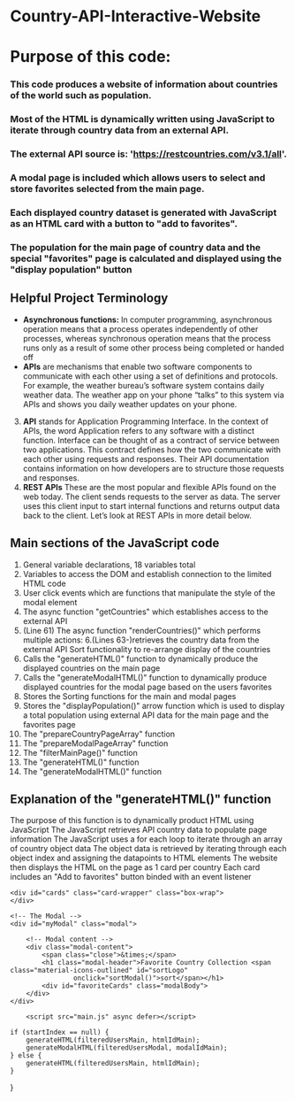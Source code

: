 # Country-API-Interactive-Website

# Purpose of this code:

### This code produces a website of information about countries of the world such as population.

### Most of the HTML is dynamically written using JavaScript to iterate through country data from an external API.

### The external API source is: 'https://restcountries.com/v3.1/all'.

### A modal page is included which allows users to select and store favorites selected from the main page.

### Each displayed country dataset is generated with JavaScript as an HTML card with a button to "add to favorites".

### The population for the main page of country data and the special "favorites" page is calculated and displayed using the "display population" button

## Helpful Project Terminology

- **Asynchronous functions:** In computer programming, asynchronous operation means that a process operates independently of other processes, whereas synchronous operation means that the process runs only as a result of some other process being completed or handed off
- **APIs** are mechanisms that enable two software components to communicate with each other using a set of definitions and protocols. For example, the weather bureau’s software system contains daily weather data. The weather app on your phone “talks” to this system via APIs and shows you daily weather updates on your phone.
3. **API** stands for Application Programming Interface. In the context of APIs, the word Application refers to any software with a distinct function. Interface can be thought of as a contract of service between two applications. This contract defines how the two communicate with each other using requests and responses. Their API documentation contains information on how developers are to structure those requests and responses.
4. **REST APIs** These are the most popular and flexible APIs found on the web today. The client sends requests to the server as data. The server uses this client input to start internal functions and returns output data back to the client. Let’s look at REST APIs in more detail below.

## Main sections of the JavaScript code

1. General variable declarations, 18 variables total
2. Variables to access the DOM and establish connection to the limited HTML code
3. User click events which are functions that manipulate the style of the modal element
4. The async function "getCountries" which establishes access to the external API
5. (Line 61) The async function "renderCountries()" which performs multiple actions:
6.(Lines 63-)retrieves the country data from the external API
Sort functionality to re-arrange display of the countries
7. Calls the "generateHTML()" function to dynamically produce the displayed countries on the main page 
8. Calls the "generateModalHTML()" function to dynamically produce displayed countries for the modal page based on the users favorites
9. Stores the Sorting functions for the main and modal pages
10. Stores the "displayPopulation()" arrow function which is used to display a total population using 
external API data for the main page and the favorites page
11. The "prepareCountryPageArray" function
12. The "prepareModalPageArray"  function
13. The "filterMainPage()" function
14. The "generateHTML()" function
15. The "generateModalHTML()" function


## Explanation of the "generateHTML()" function

The purpose of this function is to dynamically product HTML using JavaScript
The JavaScript retrieves API country data to populate page information
The JavaScript uses a for each loop to iterate through an array of country object data
The object data is retrieved by iterating through each object index and assigning the datapoints to HTML elements
The website then displays the HTML on the page as 1 card per country
Each card includes an "Add to favorites" button binded with an event listener



    <div id="cards" class="card-wrapper" class="box-wrap">
    </div>

    <!-- The Modal -->
    <div id="myModal" class="modal">

        <!-- Modal content -->
        <div class="modal-content">
            <span class="close">&times;</span>
            <h1 class="modal-header">Favorite Country Collection <span class="material-icons-outlined" id="sortLogo"
                    onclick="sortModal()">sort</span></h1>
            <div id="favoriteCards" class="modalBody">
        </div>
    </div>

        <script src="main.js" async defer></script>
</body>

    if (startIndex == null) {
        generateHTML(filteredUsersMain, htmlIdMain);
        generateModalHTML(filteredUsersModal, modalIdMain);
    } else {
        generateHTML(filteredUsersMain, htmlIdMain);
    }
}
